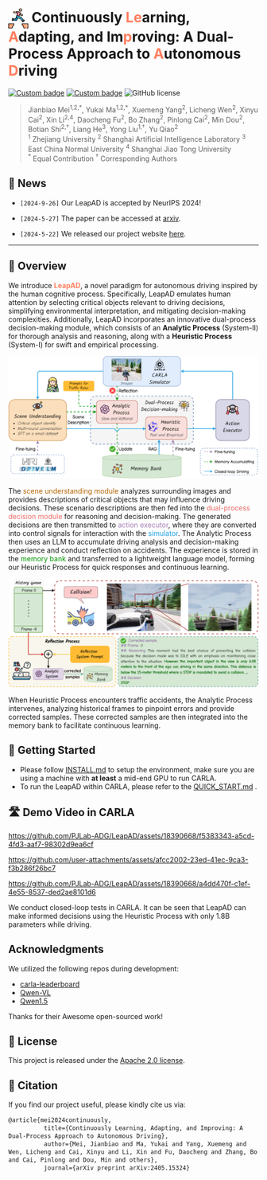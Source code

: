 # <img src="figures/leap.png" alt="icon" style="width: 40px; height: 40px; vertical-align: middle;"> Continuously <span style="color:#ff7e5f">Le</span>arning, <span style="color:#ff7e5f">A</span>dapting, and Im<span style="color:#ff7e5f">p</span>roving: A Dual-Process Approach to <span style="color:#ff7e5f">A</span>utonomous <span style="color:#ff7e5f">D</span>riving

[![Custom badge](https://img.shields.io/badge/Arxiv-pdf-8A2BE2?logo=arxiv)](https://arxiv.org/abs/2405.15324) [![Custom badge](https://img.shields.io/badge/Project-page-green?logo=document)](https://pjlab-adg.github.io/LeapAD/) ![GitHub license](https://img.shields.io/badge/License-Apache--2.0-red)

<!-- **<span style="color:#ff7e5f">LeapAD</span>**, a new autonomous driving paradigm inspired by human cognition, improves adaptability and interpretability in complex scenarios through dual-process decision-making and continuous learning from past experiences. -->


> Jianbiao Mei<sup>1,2,\*</sup>, Yukai Ma<sup>1,2,\*</sup>, Xuemeng Yang<sup>2</sup>, Licheng Wen<sup>2</sup>, Xinyu Cai<sup>2</sup>, Xin Li<sup>2,4</sup>, Daocheng Fu<sup>2</sup>, Bo Zhang<sup>2</sup>, Pinlong Cai<sup>2</sup>, Min Dou<sup>2</sup>, Botian Shi<sup>2,†</sup>, Liang He<sup>3</sup>, Yong Liu<sup>1,†</sup>, Yu Qiao<sup>2</sup> <br>
> <sup>1</sup> Zhejiang University <sup>2</sup> Shanghai Artificial Intelligence Laboratory <sup>3</sup> East China Normal University <sup>4</sup> Shanghai Jiao Tong University<br>
> <sup>\*</sup> Equal Contribution <sup>†</sup> Corresponding Authors

## 📖 News
- `[2024-9-26]` Our LeapAD is accepted by NeurIPS 2024!

- `[2024-5-27]` The paper can be accessed at [arxiv](https://arxiv.org/abs/2405.15324).

- `[2024-5-22]` We released our project website [here](https://pjlab-adg.github.io/LeapAD/).

---

## 🎯 Overview
We introduce **<span style="color:#ff7e5f">LeapAD</span>**, a novel paradigm for autonomous driving inspired by the human cognitive process. Specifically, LeapAD emulates human attention by selecting critical objects relevant to driving decisions, simplifying environmental interpretation, and mitigating decision-making complexities. Additionally, LeapAD incorporates an innovative dual-process decision-making module, which consists of an **Analytic Process** (System-II) for thorough analysis and reasoning, along with a **Heuristic Process** (System-I) for swift and empirical processing. 

<div style="text-align:center;">
  <img src="asserts/figures/brief_pipeline.png" alt="pipeline" width="600">
</div>

The <span style="color:#B46504">scene understanding module</span> analyzes surrounding images and provides descriptions of critical objects that may influence driving decisions. These scenario descriptions are then fed into the <span style="color:#EA6B66">dual-process decision module</span> for reasoning and decision-making. The generated decisions are then transmitted to <span style="color:#A680B8">action executor</span>, where they are converted into control signals for interaction with the <span style="color: #1BA1E2">simulator</span>. 
The Analytic Process then uses an LLM to accumulate driving analysis and decision-making experience and conduct reflection on accidents. The experience is stored in the <span style="color:#009600">memory bank</span> and transferred to a lightweight language model, forming our Heuristic Process for quick responses and continuous learning.

<div style="text-align:center;">
    <img src="asserts/figures/reflection.png" alt="pipeline" width="600">
</div>

When Heuristic Process encounters traffic accidents, the Analytic Process intervenes, analyzing historical frames to pinpoint errors and provide corrected samples. These corrected samples are then integrated into the memory bank to facilitate continuous learning.

<!-- The **Analytic Process** is designed for thorough analysis and reasoning. It handles complex scenarios and builds a comprehensive memory bank for high-quality driving decisions. The Analytic Process accumulates experience and updates the memory bank through analysis of accidents and self-reflection. This accumulated knowledge can be transferred into the Heuristic Process by supervised fine-tuning (SFT), ensuring the entire LeapAD system can continuously improve and adapt to new driving environments and challenges.

The **Heuristic Process** uses several strategies to perform closed-loop decisions.  It is designed to enable instant decision-making within the vehicle. The Heuristic Process relies on knowledge transferred from the analytical process to make fast and efficient decisions during driving. This lightweight model ensures fast response and adaptability in various driving scenarios, maintaining a high level of performance with minimal computing resources. -->

## 🤩 Getting Started

* Please follow [INSTALL.md](docs/INSTALL.md) to setup the environment, make sure you are using a machine with **at least** a mid-end GPU to run CARLA.
*  To run the LeapAD within CARLA, please refer to the [QUICK_START.md](docs/QUICK_START.md) .

## 🛣️ Demo Video in CARLA

https://github.com/PJLab-ADG/LeapAD/assets/18390668/f5383343-a5cd-4fd3-aaf7-98302d9ea6cf

https://github.com/user-attachments/assets/afcc2002-23ed-41ec-9ca3-f3b286f26bc7

https://github.com/PJLab-ADG/LeapAD/assets/18390668/a4dd470f-c1ef-4e55-8537-ded2ae8101d6


We conduct closed-loop tests in CARLA. It can be seen that LeapAD can make informed decisions using the Heuristic Process with only 1.8B parameters while driving. 
<!-- Experiments show that LeapAD outperforms all methods that rely solely on camera input, requiring 1-2 orders of magnitude less annotated data. As the memory base expands, Heuristic Process with only 1.8B parameters can inherit the knowledge of GPT-4 powered Analytic Process and achieve continuous performance improvements. -->

<!-- ACKNOWLEDGMENTS -->
## Acknowledgments

We utilized the following repos during development:

* [carla-leaderboard](https://github.com/carla-simulator/leaderboard)
* [Qwen-VL](https://github.com/QwenLM/Qwen-VL)
* [Qwen1.5](https://github.com/QwenLM/Qwen2.5/tree/v1.5)

Thanks for their Awesome open-sourced work!

## 📄 License

This project is released under the [Apache 2.0 license](LICENSE). 

## 🔖 Citation

If you find our project useful, please kindly cite us via:

```bibtext
@article{mei2024continuously,
          title={Continuously Learning, Adapting, and Improving: A Dual-Process Approach to Autonomous Driving},
          author={Mei, Jianbiao and Ma, Yukai and Yang, Xuemeng and Wen, Licheng and Cai, Xinyu and Li, Xin and Fu, Daocheng and Zhang, Bo and Cai, Pinlong and Dou, Min and others},
          journal={arXiv preprint arXiv:2405.15324}
